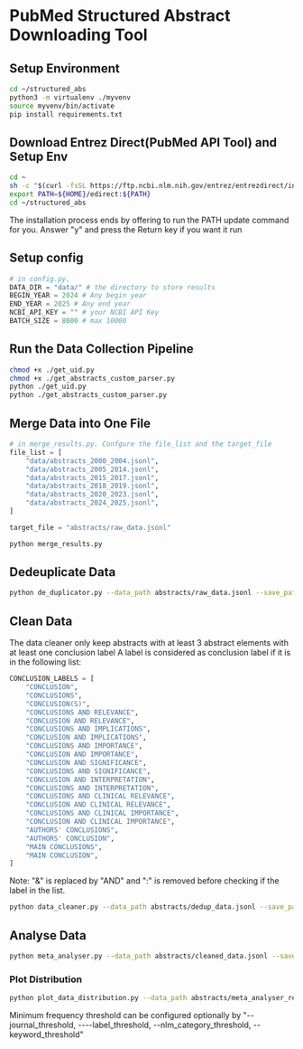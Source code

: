 # PubMed Structured Abstract Downloading Tool

## Setup Environment
```bash
cd ~/structured_abs
python3 -m virtualenv ./myvenv
source myvenv/bin/activate
pip install requirements.txt
```

## Download Entrez Direct(PubMed API Tool) and Setup Env
```bash
cd ~
sh -c "$(curl -fsSL https://ftp.ncbi.nlm.nih.gov/entrez/entrezdirect/install-edirect.sh)"
export PATH=${HOME}/edirect:${PATH}
cd ~/structured_abs
```
The installation process ends by offering to run the PATH update command for you. Answer "y" and press the Return key if you want it run

## Setup config
```python
# in config.py,
DATA_DIR = "data/" # the directory to store results
BEGIN_YEAR = 2024 # Any begin year
END_YEAR = 2025 # Any end year
NCBI_API_KEY = "" # your NCBI API Key
BATCH_SIZE = 8000 # max 10000
```

## Run the Data Collection Pipeline

```bash
chmod +x ./get_uid.py
chmod +x ./get_abstracts_custom_parser.py
python ./get_uid.py
python ./get_abstracts_custom_parser.py
```

## Merge Data into One File
```python
# in merge_results.py. Confgure the file_list and the target_file
file_list = [
    "data/abstracts_2000_2004.jsonl",
    "data/abstracts_2005_2014.jsonl",
    "data/abstracts_2015_2017.jsonl",
    "data/abstracts_2018_2019.jsonl",
    "data/abstracts_2020_2023.jsonl",
    "data/abstracts_2024_2025.jsonl",
]

target_file = "abstracts/raw_data.jsonl"
```
```bash
python merge_results.py
```


## Dedeuplicate Data
```bash
python de_duplicator.py --data_path abstracts/raw_data.jsonl --save_path abstracts/dedup_data.jsonl
```

## Clean Data
The data cleaner only keep abstracts with at least 3 abstract elements with at least one conclusion label
A label is considered as conclusion label if it is in the following list:
```python
CONCLUSION_LABELS = [
    "CONCLUSION",
    "CONCLUSIONS",
    "CONCLUSION(S)",
    "CONCLUSIONS AND RELEVANCE",
    "CONCLUSION AND RELEVANCE",
    "CONCLUSIONS AND IMPLICATIONS",
    "CONCLUSION AND IMPLICATIONS",
    "CONCLUSIONS AND IMPORTANCE",
    "CONCLUSION AND IMPORTANCE",
    "CONCLUSION AND SIGNIFICANCE",
    "CONCLUSIONS AND SIGNIFICANCE",
    "CONCLUSION AND INTERPRETATION",
    "CONCLUSIONS AND INTERPRETATION",
    "CONCLUSIONS AND CLINICAL RELEVANCE",
    "CONCLUSION AND CLINICAL RELEVANCE",
    "CONCLUSIONS AND CLINICAL IMPORTANCE",
    "CONCLUSION AND CLINICAL IMPORTANCE",
    "AUTHORS' CONCLUSIONS",
    "AUTHORS' CONCLUSION",
    "MAIN CONCLUSIONS",
    "MAIN CONCLUSION",
]
```
Note: "&" is replaced by "AND" and ":" is removed before checking if the label in the list.

```bash
python data_cleaner.py --data_path abstracts/dedup_data.jsonl --save_path abstracts/cleaned_data.jsonl
```

## Analyse Data
```bash
python meta_analyser.py --data_path abstracts/cleaned_data.jsonl --save_path abstracts/meta_analyser_result.json
```

### Plot Distribution
```bash
python plot_data_distribution.py --data_path abstracts/meta_analyser_result.json --save_dir plots/
```
Minimum frequency threshold can be configured optionally by "--journal_threshold, ----label_threshold, --nlm_category_threshold, --keyword_threshold"